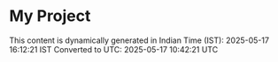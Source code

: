# My Project

This content is dynamically generated in Indian Time (IST): 2025-05-17 16:12:21 IST
Converted to UTC: 2025-05-17 10:42:21 UTC
